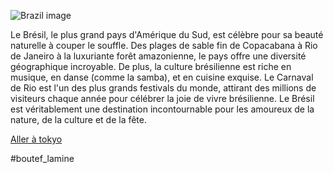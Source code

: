 ![Brazil image](https://falstaff.b-cdn.net/storage/2022/05/christ-rio.jpg?aspect_ratio=4:3)

Le Brésil, le plus grand pays d'Amérique du Sud, est célèbre pour sa beauté naturelle à couper le souffle. Des plages de sable fin de Copacabana à Rio de Janeiro à la luxuriante forêt amazonienne, le pays offre une diversité géographique incroyable. De plus, la culture brésilienne est riche en musique, en danse (comme la samba), et en cuisine exquise. Le Carnaval de Rio est l'un des plus grands festivals du monde, attirant des millions de visiteurs chaque année pour célébrer la joie de vivre brésilienne. Le Brésil est véritablement une destination incontournable pour les amoureux de la nature, de la culture et de la fête.

[Aller à tokyo](https://github.com/WildGhost21/AR1/blob/main/Tokyo.md)

#boutef_lamine
